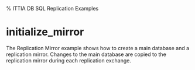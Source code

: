 % ITTIA DB SQL Replication Examples

# initialize_mirror

The Replication Mirror example shows how to create a main database and a replication mirror. Changes to the main database are copied to the replication mirror during each replication exchange.
